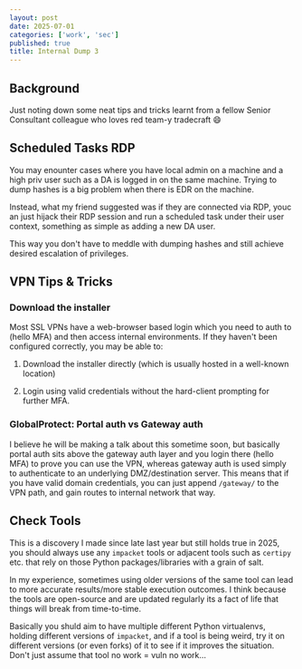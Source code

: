 ```yaml
---
layout: post
date: 2025-07-01
categories: ['work', 'sec']
published: true
title: Internal Dump 3
---
```


## Background

Just noting down some neat tips and tricks learnt from a fellow Senior Consultant colleague who loves red team-y tradecraft :smile:

## Scheduled Tasks RDP

You may enounter cases where you have local admin on a machine and a high priv user such as a DA is logged in on the same machine. Trying to dump hashes is a big problem when there is EDR on the machine.

Instead, what my friend suggested was if they are connected via RDP, youc an just hijack their RDP session and run a scheduled task under their user context, something as simple as adding a new DA user.

This way you don't have to meddle with dumping hashes and still achieve desired escalation of privileges.

## VPN Tips & Tricks

### Download the installer

Most SSL VPNs have a web-browser based login which you need to auth to (hello MFA) and then access internal environments. If they haven't been configured correctly, you may be able to:

1. Download the installer directly (which is usually hosted in a well-known location)

2. Login using valid credentials without the hard-client prompting for further MFA.

### GlobalProtect: Portal auth vs Gateway auth

I believe he will be making a talk about this sometime soon, but basically portal auth sits above the gateway auth layer and you login there (hello MFA) to prove you can use the VPN, whereas gateway auth is used simply to authenticate to an underlying DMZ/destination server. This means that if you have valid domain credentials, you can just append `/gateway/` to the VPN path, and gain routes to internal network that way. 

## Check Tools

This is a discovery I made since late last year but still holds true in 2025, you should always use any `impacket` tools or adjacent tools such as `certipy` etc. that rely on those Python packages/libraries with a grain of salt.  

In my experience, sometimes using older versions of the same tool can lead to more accurate results/more stable execution outcomes. I think because the tools are open-source and are updated regularly its a fact of life that things will break from time-to-time.  

Basically you shuld aim to have multiple different Python virtualenvs, holding different versions of `impacket`, and if a tool is being weird, try it on different versions (or even forks) of it to see if it improves the situation. Don't just assume that tool no work = vuln no work...  
